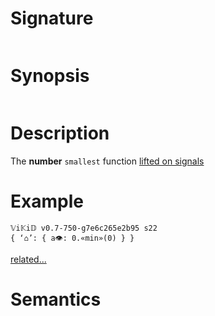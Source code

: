 # Signature
```vikid-signature
```

# Synopsis
```vikid-synopsis
```

# Description
The __number__ `smallest` function [lifted on signals](/refman/concepts/pure_functions)

# Example
```vikid-script
𝕍i𝕂i𝔻 v0.7-750-g7e6c265e2b95 s22
{ ‘⌂’: { a👁: 0.«min»(0) } }
```


[related...](number)

# Semantics